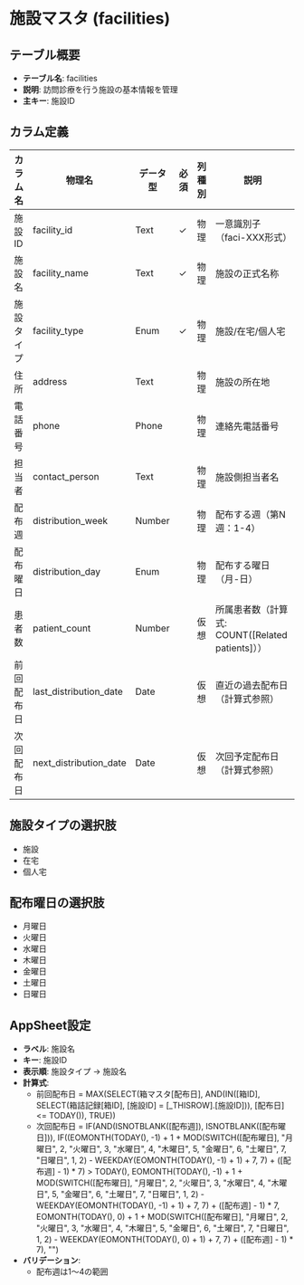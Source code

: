 # 施設マスタ (facilities)

## テーブル概要
- **テーブル名**: facilities
- **説明**: 訪問診療を行う施設の基本情報を管理
- **主キー**: 施設ID

## カラム定義

| カラム名 | 物理名 | データ型 | 必須 | 列種別 | 説明 |
|---------|--------|----------|------|--------|------|
| 施設ID | facility_id | Text | ✓ | 物理 | 一意識別子（faci-XXX形式） |
| 施設名 | facility_name | Text | ✓ | 物理 | 施設の正式名称 |
| 施設タイプ | facility_type | Enum | ✓ | 物理 | 施設/在宅/個人宅 |
| 住所 | address | Text | | 物理 | 施設の所在地 |
| 電話番号 | phone | Phone | | 物理 | 連絡先電話番号 |
| 担当者 | contact_person | Text | | 物理 | 施設側担当者名 |
| 配布週 | distribution_week | Number | | 物理 | 配布する週（第N週：1-4） |
| 配布曜日 | distribution_day | Enum | | 物理 | 配布する曜日（月-日） |
| 患者数 | patient_count | Number | | 仮想 | 所属患者数（計算式: COUNT([Related patients]）） |
| 前回配布日 | last_distribution_date | Date | | 仮想 | 直近の過去配布日（計算式参照） |
| 次回配布日 | next_distribution_date | Date | | 仮想 | 次回予定配布日（計算式参照） |

## 施設タイプの選択肢
- 施設
- 在宅
- 個人宅

## 配布曜日の選択肢
- 月曜日
- 火曜日
- 水曜日
- 木曜日
- 金曜日
- 土曜日
- 日曜日

## AppSheet設定
- **ラベル**: 施設名
- **キー**: 施設ID
- **表示順**: 施設タイプ → 施設名
- **計算式**:
  - 前回配布日 = MAX(SELECT(箱マスタ[配布日], AND(IN([箱ID], SELECT(箱詰記録[箱ID], [施設ID] = [_THISROW].[施設ID])), [配布日] <= TODAY()), TRUE))
  - 次回配布日 = IF(AND(ISNOTBLANK([配布週]), ISNOTBLANK([配布曜日])), IF((EOMONTH(TODAY(), -1) + 1 + MOD(SWITCH([配布曜日], "月曜日", 2, "火曜日", 3, "水曜日", 4, "木曜日", 5, "金曜日", 6, "土曜日", 7, "日曜日", 1, 2) - WEEKDAY(EOMONTH(TODAY(), -1) + 1) + 7, 7) + ([配布週] - 1) * 7) > TODAY(), EOMONTH(TODAY(), -1) + 1 + MOD(SWITCH([配布曜日], "月曜日", 2, "火曜日", 3, "水曜日", 4, "木曜日", 5, "金曜日", 6, "土曜日", 7, "日曜日", 1, 2) - WEEKDAY(EOMONTH(TODAY(), -1) + 1) + 7, 7) + ([配布週] - 1) * 7, EOMONTH(TODAY(), 0) + 1 + MOD(SWITCH([配布曜日], "月曜日", 2, "火曜日", 3, "水曜日", 4, "木曜日", 5, "金曜日", 6, "土曜日", 7, "日曜日", 1, 2) - WEEKDAY(EOMONTH(TODAY(), 0) + 1) + 7, 7) + ([配布週] - 1) * 7), "")
- **バリデーション**:
  - 配布週は1〜4の範囲